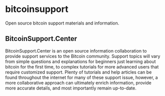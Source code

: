 # bitcoinsupport
Open source bitcoin support materials and information. 


BitcoinSupport.Center
--------------------

BitcoinSupport.Center is an open source information collaboration to provide support services to the Bitcoin community. Support topics
will vary from simple questions and explanations for beginners just learning about bitcoin for the first time, to complex tutorials for
more advanced users that require customized support. Plenty of tutorials and help articles can be found throughout the internet for many 
of these support issue, however, a more collaborative approach can ultimately enrich information, provide more accurate details, and most 
importantly remain up-to-date. 
